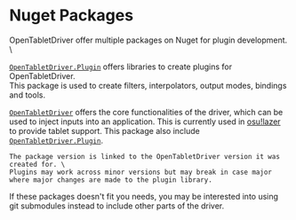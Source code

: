 # Nuget Packages

OpenTabletDriver offer multiple packages on Nuget for plugin development. \

[`OpenTabletDriver.Plugin`](https://github.com/OpenTabletDriver/OpenTabletDriver.Plugin) offers libraries to create plugins for OpenTabletDriver. \
This package is used to create filters, interpolators, output modes, bindings and tools.

[`OpenTabletDriver`](https://github.com/OpenTabletDriver/OpenTabletDriver) offers the core functionalities of the driver, which can be used to inject inputs into an application.
This is currently used in [osu!lazer](https://github.com/ppy/osu) to provide tablet support.
This package also include [`OpenTabletDriver.Plugin`](https://github.com/OpenTabletDriver/OpenTabletDriver.Plugin).

```{warning}
The package version is linked to the OpenTabletDriver version it was created for. \
Plugins may work across minor versions but may break in case major where major changes are made to the plugin library.
```

If these packages doesn't fit you needs, you may be interested into using git submodules instead to include other parts of the driver.
